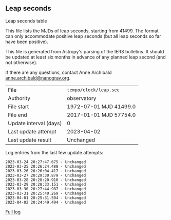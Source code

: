 
## Leap seconds

Leap seconds table

This file lists the MJDs of leap seconds, starting from 41499.
The format can only accommodate positive leap seconds (but all
leap seconds so far have been positive).

This file is generated from Astropy's parsing of the IERS
bulletins. It should be updated at least six months in advance
of any planned leap second (and not otherwise).

If there are any questions, contact Anne Archibald
<anne.archibald@nanograv.org>.

|     |     |
|:--- |:--- |
| File | `tempo/clock/leap.sec` |
| Authority | observatory |
| File start | 1972-07-01 MJD 41499.0 |
| File end | 2017-01-01 MJD 57754.0 |
| Update interval (days) | 0 |
| Last update attempt | 2023-04-02 |
| Last update result | Unchanged |

Log entries from the last few update attempts:
```
2023-03-24 20:27:47.675 - Unchanged
2023-03-25 20:26:24.488 - Unchanged
2023-03-26 20:26:04.417 - Unchanged
2023-03-27 20:29:30.879 - Unchanged
2023-03-28 20:28:20.910 - Unchanged
2023-03-29 20:28:33.151 - Unchanged
2023-03-30 20:27:44.987 - Unchanged
2023-03-31 20:25:40.269 - Unchanged
2023-04-01 20:25:31.504 - Unchanged
2023-04-02 20:24:49.494 - Unchanged
```
[Full log](https://raw.githubusercontent.com/ipta/pulsar-clock-corrections/main/log/tempo/clock/leap.sec.log)
